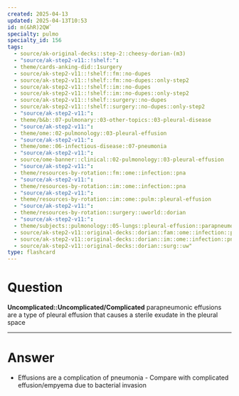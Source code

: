 ```yaml
---
created: 2025-04-13
updated: 2025-04-13T10:53
id: m(&hR)2QW`
specialty: pulmo
specialty_id: 156
tags:
  - source/ak-original-decks::step-2::cheesy-dorian-(m3)
  - "source/ak-step2-v11::!shelf:": 
  - theme/cards-anking-did::1surgery
  - source/ak-step2-v11::!shelf::fm::no-dupes
  - source/ak-step2-v11::!shelf::fm::no-dupes::only-step2
  - source/ak-step2-v11::!shelf::im::no-dupes
  - source/ak-step2-v11::!shelf::im::no-dupes::only-step2
  - source/ak-step2-v11::!shelf::surgery::no-dupes
  - source/ak-step2-v11::!shelf::surgery::no-dupes::only-step2
  - "source/ak-step2-v11:": 
  - theme/b&b::07-pulmonary::03-other-topics::03-pleural-disease
  - "source/ak-step2-v11:": 
  - theme/ome::02-pulmonology::03-pleural-effusion
  - "source/ak-step2-v11:": 
  - theme/ome::06-infectious-disease::07-pneumonia
  - "source/ak-step2-v11:": 
  - source/ome-banner::clinical::02-pulmonology::03-pleural-effusion
  - "source/ak-step2-v11:": 
  - theme/resources-by-rotation::fm::ome::infection::pna
  - "source/ak-step2-v11:": 
  - theme/resources-by-rotation::im::ome::infection::pna
  - "source/ak-step2-v11:": 
  - theme/resources-by-rotation::im::ome::pulm::pleural-effusion
  - "source/ak-step2-v11:": 
  - theme/resources-by-rotation::surgery::uworld::dorian
  - "source/ak-step2-v11:": 
  - theme/subjects::pulmonology::05-lungs::pleural-effusion::parapneumonic-effusion::uncomplicated
  - source/ak-step2-v11::original-decks::dorian::fam::ome::infection::pna
  - source/ak-step2-v11::original-decks::dorian::im::ome::infection::pna
  - source/ak-step2-v11::original-decks::dorian::surg::uw"
type: flashcard
---
```


# Question
**Uncomplicated::Uncomplicated/Complicated** parapneumonic effusions are a type of pleural effusion that causes a sterile exudate in the pleural space

---

# Answer
- Effusions are a complication of pneumonia - Compare with complicated effusion/empyema due to bacterial invasion